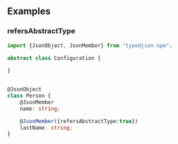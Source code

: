 ## Examples

### refersAbstractType

```typescript
import {JsonObject, JsonMember} from "typedjson-npm";

abstract class Configuration {
    
}


@JsonObject
class Person {
    @JsonMember
    name: string;

    @JsonMember({refersAbstractType:true})
    lastName: string;
}


```